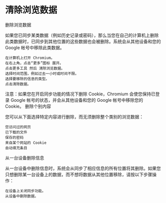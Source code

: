 # 清除浏览数据  
删除浏览数据

如果您已同步某类数据（例如历史记录或密码），那么当您在自己的计算机上删除此类数据时，已同步到其他位置的这些数据也会被删除。系统会从其他设备和您的 Google 帐号中移除此类数据。

    在计算机上打开 Chromium。
    在右上角，点击“更多”图标 展开。
    点击更多工具 然后 清除浏览数据。
    选择时间范围，例如过去一小时或时间不限。
    选择要移除的信息的类型。
    点击清除数据。

注意：如果您在开启同步功能的情况下删除 Cookie，Chromium 会使您保持已登录 Google 帐号的状态，并会从其他设备和您的 Google 帐号中移除您的 Cookie。
删除个别内容

您可以从下面选择特定内容进行删除，而无须删除整个类别的浏览数据：

    您访问过的网页
    已下载的文件
    保存的密码
    来自某个网站的 Cookie
    自动填充条目

从一台设备删除信息

从一台设备中删除信息时，系统会从同步了相应信息的所有位置将其删除。如果您只想删除某一台设备上的数据，而不想将数据从其他位置移除，请按以下步骤操作：

    在设备上关闭同步功能。
    从设备中删除数据。
